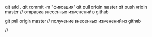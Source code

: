 git add .
git commit -m "фиксация"
git pull origin master
git push origin master
// отправка внесенных изменений в github


git pull origin master
// получение внесенных изменений из github

//